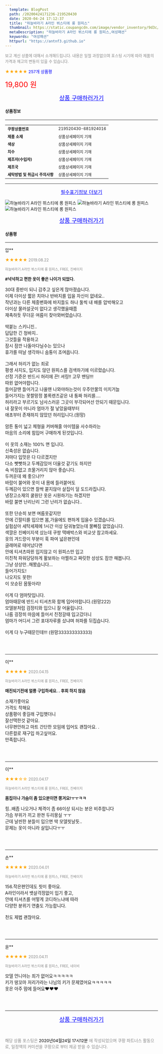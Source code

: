 ```yaml
---
  template: BlogPost
  path: /20200424171236-219520430
  date: 2020-04-24 17:12:37
  title: "하늘바라기 A라인 뷔스티에 롱 원피스"
  thumbnail: https://static.coupangcdn.com/image/vendor_inventory/9d3c/2b60d24202c8b6b504a715d34f4bd55154ae81c0963c5ac91da207c97614.jpg
  metaDescription: "하늘바라기 A라인 뷔스티에 롱 원피스,여성패션"
  keywords: "여성패션"
  httpurl: "https://antnf3.github.io"
---
```

  
<span style="color: #888;font-size:0.8rem">보고 계신 상품에 대해서 소개해드립니다.
내용은 일절 과장없으며 포스팅 시기에 따라 제품의 가격과 재고의 변동이 있을 수 있습니다.</span>
  
<span style="color: orange;">★★★★★</span> <span style="color: blue;font-size: 0.85rem;">257개 상품평</span>

<span style="font-size: 0.9rem"></span> 

<span style="color: red;font-size: 1.5rem;">19,800 원</span>



<p align="center"><a href="http://me2.do/xDYNmrgj" style="font-size: 1.2rem; color: blue;">상품 구매하러가기</a></p>

#### 상품정보

---

|                  |                       |
| ---------------- | --------------------- |
| **<span style="font-size:0.8rem;">쿠팡상품번호</span>** | <span style="font-size:0.8rem;">219520430-681924016</span> |
| **<span style="font-size:0.8rem;">제품 소재</span>**    | <span style="font-size:0.8rem;">상품상세페이지 기재</span>        |
| **<span style="font-size:0.8rem;">색상</span>**    | <span style="font-size:0.8rem;">상품상세페이지 기재</span>        |
| **<span style="font-size:0.8rem;">치수</span>**    | <span style="font-size:0.8rem;">상품상세페이지 기재</span>        |
| **<span style="font-size:0.8rem;">제조자(수입자)</span>**    | <span style="font-size:0.8rem;">상품상세페이지 기재</span>        |
| **<span style="font-size:0.8rem;">제조국</span>**    | <span style="font-size:0.8rem;">상품상세페이지 기재</span>        |
| **<span style="font-size:0.8rem;">세탁방법 및 취급시 주의사항</span>**    | <span style="font-size:0.8rem;">상품상세페이지 기재</span>        |




---

<p align="center"><a href="http://me2.do/xDYNmrgj" style="font-size: 1rem; color: blue;">필수표기정보 더보기</a></p>

![하늘바라기 A라인 뷔스티에 롱 원피스](http://image11.coupangcdn.com/image/vendor_inventory/88ca/69443fb49bef395f8842b337ab2bb9c852800878906170e521bee0ef79b6.jpeg)
![하늘바라기 A라인 뷔스티에 롱 원피스](http://image11.coupangcdn.com/image/vendor_inventory/22fe/5bb1e6478501f0eea2ed6f607a5db09936a85d90e3c747375d2b79685f06.jpeg)
![하늘바라기 A라인 뷔스티에 롱 원피스](http://image11.coupangcdn.com/image/vendor_inventory/3878/1477c0e9c27485fd2110eb1afe1ea02f02b51aec1d5617a665cc94498bfa.jpeg)

<p align="center"><a href="http://me2.do/xDYNmrgj" style="font-size: 1.2rem; color: blue;">상품 구매하러가기</a></p>

#### 상품평
  
---
  
압**
    
<span style="color: orange;">★★★★★</span> <span style="font-size:0.8rem;color: #888;">2019.08.22</span>
    
<span style="color: #888;font-size:0.7rem">하늘바라기 A라인 뷔스티에 롱 원피스, FREE, 진베이지</span>
    
<span style="font-size:0.85rem">**#넉넉하고 편한 옷이 좋은 나이가 되었다.**</span>
    
<span style="font-size: 0.9rem;">30대 중반이 되니 감추고 싶은게 많아졌습니다.<br/>이제 더이상 짧은 치마나 반바지를 입을 자신이 없네요..<br/>작년과는 다른 체중변화에 바지들도 하나 둘씩 내 배를 압박해오고 <br/>더이상 물러설곳이 없다고 생각했을때쯤<br/>재촉하듯 무더운 여름이 찾아와버렸습니다.<br/><br/>딱붙는 스키니진..<br/>답답한 긴 청바지..<br/>그것들을 착용하고<br/>잠시 잠깐 나돌아다닐수는 있으나<br/>휴가를 떠날 생각하니 숨통이 조여옵니다.<br/><br/>그래서 허리가 없는 죄로 <br/>평생 사지도, 입지도 않던 원피스를 검색하기에 이르렀습니다.<br/>선정 기준은 반드시 허리에 끈! 셔링!! 고무 밴딩!!!<br/>따윈 없어야합니다.<br/>들어갈땐 들어가고 나올땐 나와야하는것이 우주만물의 이치거늘<br/>들어가지는 못할망정 볼록렌즈같은 내 통짜 허리를....<br/>허리라고 부르기도 남사스러운 그곳이 부각되어선 안되기 때문입니다.<br/>내 잘못이 아니라 엄마가 절 낳았을때부터<br/>애초부터 존재하지 않았던 허리입니다.(원망)<br/><br/>암튼 통이 넓고 체형을 커버해줄 아이템을 사수하라는<br/>마음의 소리에 힘입어 구매하게 된것입니다.<br/><br/>이 옷의 소재는 100% 면 입니다.<br/>신축성은 없습니다.<br/>저마다 입맛은 다 다르겠지만<br/>다소 빳빳하고 두께감있어 더울것 같기도 하지만 <br/>속 비침없고 흐물거리지 않아 좋습니다.<br/>두꺼운데 왜 좋으냐??<br/>바람이 불어와 옷이 내 몸에 들러붙어도<br/>두께감이 있으면 찰싹 붙지않아 살집이 덜 도드라집니다.<br/>냉장고소재의 쿨원단 옷은 시원하기는 하겠지만<br/>바람 불면 난리난리 그런 난리가 없습니다..<br/><br/>또한 단순히 보면 여름옷같지만 <br/>안에 긴팔티를 입으면 봄,가을에도 편하게 입을수 있겠습니다.<br/>실험삼아 세탁세제에 1시간 이상 담궈놓았는데 물빠짐 없었습니다.<br/>색깔은 진베이지색 샀는데 쿠팡 택배박스와 비교샷 참고하세요.<br/>옷의 겨드랑이 부분이 훅 파여 넓은편인데<br/>글래머로 태어났다면<br/>안에 티셔츠따윈 입지않고 이 원피스만 입고<br/>미친척 파워당당하게 활보하는 아찔하고 짜릿한 상상도 잠깐 해봅니다.<br/>그냥 상상만..해봤습니다...<br/>들어가지도! <br/>나오지도 못한! <br/>이 모순된 몸뚱아리!<br/><br/>이게 다 엄마탓입니다. <br/>엄마때문에 반드시 티셔츠와 함께 입어야합니다.(원망222)<br/>모델분처럼 검정티와 입으니 잘 어울립니다.<br/>나름 굉장히 마음에 들어서 친정갈때 입고갔더니 <br/>엄마가 어디서 그런 포대자루를 샀냐며 허파를 뒤집습니다.<br/><br/>이게 다 누구때문인데!!! (원망333333333333)</span>
    
<br>
<br>

---
  
이**
    
<span style="color: orange;">★★★★★</span> <span style="font-size:0.8rem;color: #888;">2020.04.15</span>
    
<span style="color: #888;font-size:0.7rem">하늘바라기 A라인 뷔스티에 롱 원피스, FREE, 진베이지</span>
    
<span style="font-size:0.85rem">**매진되기전에 얼릉 구입하세요. .  후회 하지 않음**</span>
    
<span style="font-size: 0.9rem;">소재가좋아요<br/>가격도 착해요<br/>상품평이 좋길래 구입햇더니 <br/>잘선택한것 같아요.<br/>너무편안하고 마트 간단한 모임에 입어도 괜찮아요. . <br/>다른컬로 재구입 하고싶어요.<br/>만족합니다.</span>
    
<br>
<br>

---
  
이**
    
<span style="color: orange;">★★★☆☆</span> <span style="font-size:0.8rem;color: #888;">2020.04.17</span>
    
<span style="color: #888;font-size:0.7rem">하늘바라기 A라인 뷔스티에 롱 원피스, FREE, 진베이지</span>
    
<span style="font-size:0.85rem">**몸집이나 가슴이 좀 있으분이면 쫑겨요!ㅜㅜㅋㅋ**</span>
    
<span style="font-size: 0.9rem;">힝..배좀 나오거나 체격이 좀 66이상 되시는 분은 비추합니다<br/>가슴 부위가 끼고 완젼 두리뭉실 ㅜㅜ<br/>근데 날씬한 분들이 입으면 딱 모델핏날듯..<br/>문제는 옷이 아니라 살입니다ㅜㅜ</span>
    
<br>
<br>

---
  
손**
    
<span style="color: orange;">★★★★★</span> <span style="font-size:0.8rem;color: #888;">2020.04.01</span>
    
<span style="color: #888;font-size:0.7rem">하늘바라기 A라인 뷔스티에 롱 원피스, FREE, 진베이지</span>
    

    
<span style="font-size: 0.9rem;">156.작은편인데도 핏이 좋아요.<br/> A라인이라서 뱃살걱정없이 입기 좋고,<br/>안에 티셔츠를 어떻게 코디하느냐에 따라 <br/>다양한 분위기 연출도 가능합니다.<br/><br/>천도 제법 괜찮아요.</span>
    
<br>
<br>

---
  
윤**
    
<span style="color: orange;">★★★★★</span> <span style="font-size:0.8rem;color: #888;">2020.04.11</span>
    
<span style="color: #888;font-size:0.7rem">하늘바라기 A라인 뷔스티에 롱 원피스, FREE, 네이비</span>
    

    
<span style="font-size: 0.9rem;">모델 언니야는 죄가 없어요ㅋㅋㅋㅋㅋ<br/>키가 땅꼬마 저리가라는 나님의 키가 문제였어요ㅋㅋㅋㅋㅋ<br/>옷은 아주 맘에 들어요❤❤❤</span>
    
<br>
<br>


  
---
  
<p align="center"><a href="http://me2.do/xDYNmrgj" style="font-size: 1.2rem; color: blue;">상품 구매하러가기</a></p>
  
<br>
  
<span style="font-size: 0.85rem; color: #888;">해당 상품 포스팅은 <span style="color: #000;"> 2020년04월24일 17시12분 </span> 에 작성되었으며 쿠팡 파트너스 활동으로, 일정액의 커미션을 쿠팡으로 부터 제공 받을 수 있습니다.</span>